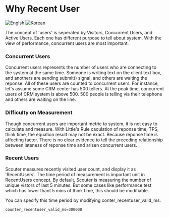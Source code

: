 # Why Recent User
![Englsh](https://img.shields.io/badge/language-English-orange.svg) [![Korean](https://img.shields.io/badge/language-Korean-blue.svg)](Why-Recent-User_kr.md)

The concept of 'users' is seperated by Visitors, Concurrent Users, and Active Users. Each one has different purpose to tell about system. With the view of performance, concurrent users are most important. 

### Concurrent Users
Concurrent users represents the number of users who are connecting to the system at the same time. Someone is writing text on the client text box, and anothers are sending submit() signal, and others are waiting the reponse. All of these users are counted to concurrent users. For instance, let's assume some CRM center has 500 tellers. At the peak time, concurrent users of CRM system is above 500. 500 people is telling via their telephone and others are waiting on the line. 

### Difficulty on Measurement
Though concurrent users are important metric to system, it is not easy to calculate and measure. With Little's Rule caculation of reponse time, TPS, think time, the equation result may not be exact. Because reponse time is affecting factor. There is no clear evidence to tell the preceding relationship between lateness of reponse time and arisen concurrent users. 

### Recent Users
Scouter measures recently visited user count, and display it as 'RecentUsers'. The time period of measurement is important unit in RecentUsers concept. By default, Scouter is measuring the number of unique vistors of last 5 minutes. But some cases like performance test which has lower thant 5 mins of think time, this should be modifiable.

You can specify this time period by modifying conter_recentuser_valid_ms.

```properties
counter_recentuser_valid_ms=300000
```

